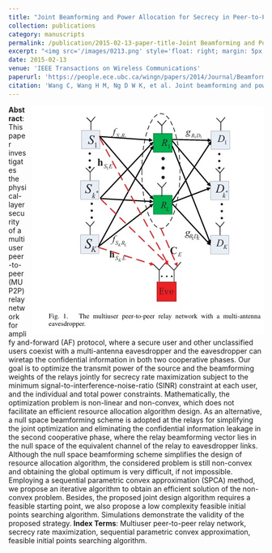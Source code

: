 ```yaml
---
title: "Joint Beamforming and Power Allocation for Secrecy in Peer-to-Peer Relay Networks"
collection: publications
category: manuscripts
permalink: /publication/2015-02-13-paper-title-Joint Beamforming and Power Allocation for Secrecy in Peer-to-Peer Relay Networks.md
excerpt: "<img src='/images/0213.png' style='float: right; margin: 5px;'>We proposes a joint beamforming and power allocation strategy for maximizing secrecy rate in multiuser peer-to-peer relay networks with a multi-antenna eavesdropper. By using null space beamforming to eliminate information leakage and sequential parametric convex approximation to solve the non-convex problem, the proposed method achieves significant performance improvements in secrecy rate, as demonstrated by simulations."
date: 2015-02-13
venue: 'IEEE Transactions on Wireless Communications'
paperurl: 'https://people.ece.ubc.ca/wingn/papers/2014/Journal/Beamforming_p2p.pdf'
citation: 'Wang C, Wang H M, Ng D W K, et al. Joint beamforming and power allocation for secrecy in peer-to-peer relay networks[J]. IEEE Transactions on Wireless Communications, 2015, 14(6): 3280-3293.'
---
```

<img src="/images/0213.png"  style="float: right; margin-left: 10px;">


**Abstract**: This paper investigates the physical-layer security of a multiuser peer-to-peer (MUP2P) relay network for amplify and-forward (AF) protocol, where a secure user and other unclassified users coexist with a multi-antenna eavesdropper and the eavesdropper can wiretap the confidential information in both two cooperative phases. Our goal is to optimize the transmit power of the source and the beamforming weights of the relays jointly for secrecy rate maximization subject to the minimum signal-to-interference-noise-ratio (SINR) constraint at each user, and the individual and total power constraints. Mathematically, the optimization problem is non-linear and non-convex, which does not facilitate an efficient resource allocation algorithm design. As an alternative, a null space beamforming scheme is adopted at the relays for simplifying the joint optimization and eliminating the confidential information leakage in the second cooperative phase, where the relay beamforming vector lies in the null space of the equivalent channel of the relay to eavesdropper links. Although the null space beamforming scheme simplifies the design of resource allocation algorithm, the considered problem is still non-convex and obtaining the global optimum is very difficult, if not impossible. Employing a sequential parametric convex approximation (SPCA) method, we propose an iterative algorithm to obtain an efficient solution of the non-convex problem. Besides, the proposed joint design algorithm requires a feasible starting point, we also propose a low complexity feasible initial points searching algorithm. Simulations demonstrate the validity of the proposed strategy.
**Index Terms**: Multiuser peer-to-peer relay network, secrecy rate maximization, sequential parametric convex approximation, feasible initial points searching algorithm.
